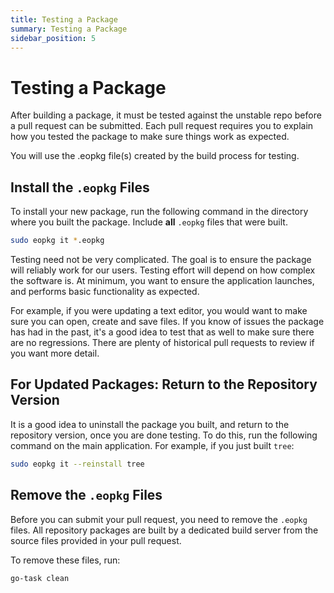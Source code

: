 ```yaml
---
title: Testing a Package
summary: Testing a Package
sidebar_position: 5
---
```


# Testing a Package

After building a package, it must be tested against the unstable repo before a pull request can be submitted. Each pull request requires you to explain how you tested the package to make sure things work as expected.

You will use the .eopkg file(s) created by the build process for testing.

## Install the `.eopkg` Files

To install your new package, run the following command in the directory where you built the package. Include **all** `.eopkg` files that were built.

```bash
sudo eopkg it *.eopkg
```

Testing need not be very complicated. The goal is to ensure the package will reliably work for our users. Testing effort will depend on how complex the software is. At minimum, you want to ensure the application launches, and performs basic functionality as expected.

For example, if you were updating a text editor, you would want to make sure you can open, create and save files. If you know of issues the package has had in the past, it's a good idea to test that as well to make sure there are no regressions. There are plenty of historical pull requests to review if you want more detail.

## For Updated Packages: Return to the Repository Version

It is a good idea to uninstall the package you built, and return to the repository version, once you are done testing. To do this, run the following command on the main application. For example, if you just built `tree`:

```bash
sudo eopkg it --reinstall tree
```

## Remove the `.eopkg` Files

Before you can submit your pull request, you need to remove the `.eopkg` files. All repository packages are built by a dedicated build server from the source files provided in your pull request.

To remove these files, run:

```bash
go-task clean
```
